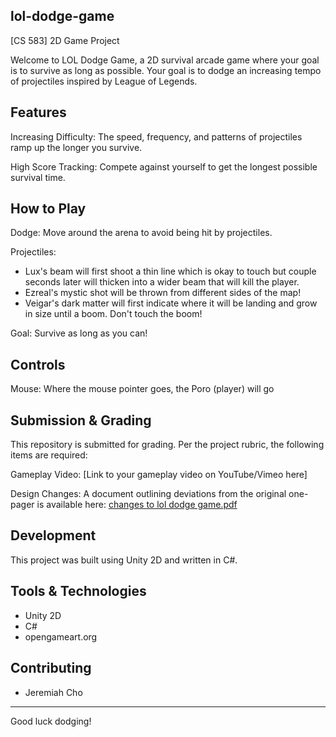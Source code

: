 lol-dodge-game
-----------------------------------------------------------------------------------
[CS 583] 2D Game Project

Welcome to LOL Dodge Game, a 2D survival arcade game where your goal is to survive as long as possible. Your goal is to dodge an increasing tempo of projectiles inspired by League of Legends.

Features
-----------------------------------------------------------------------------------

Increasing Difficulty: The speed, frequency, and patterns of projectiles ramp up the longer you survive.

High Score Tracking: Compete against yourself to get the longest possible survival time.


How to Play
-----------------------------------------------------------------------------------

Dodge: Move around the arena to avoid being hit by projectiles.

Projectiles: 
- Lux's beam will first shoot a thin line which is okay to touch but couple seconds later will thicken into a wider beam that will kill the player.
- Ezreal's mystic shot will be thrown from different sides of the map!
- Veigar's dark matter will first indicate where it will be landing and grow in size until a boom. Don't touch the boom!
  
Goal: Survive as long as you can!


Controls
-----------------------------------------------------------------------------------

Mouse: Where the mouse pointer goes, the Poro (player) will go


Submission & Grading
-----------------------------------------------------------------------------------

This repository is submitted for grading. Per the project rubric, the following items are required:

Gameplay Video: [Link to your gameplay video on YouTube/Vimeo here]

Design Changes: A document outlining deviations from the original one-pager is available here: [changes to lol dodge game.pdf](https://github.com/user-attachments/files/23110635/changes.to.lol.dodge.game.pdf)


Development
-----------------------------------------------------------------------------------

This project was built using Unity 2D and written in C#.


Tools & Technologies
-----------------------------------------------------------------------------------

- Unity 2D
- C#
- opengameart.org


Contributing
-----------------------------------------------------------------------------------

- Jeremiah Cho

-----------------------------------------------------------------------------------

Good luck dodging!
